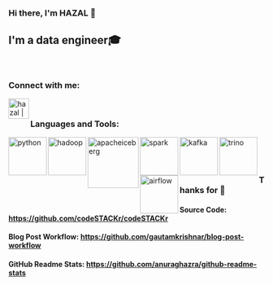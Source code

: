 
### Hi there, I'm HAZAL  👋

## I'm  a data engineer🎓



<br />

### Connect with me:


[<img align="left" alt="hazal | LinkedIn" width="40px" src="https://cdn.jsdelivr.net/npm/simple-icons@v3/icons/linkedin.svg" />][linkedin]

<br />



### Languages and Tools:

<img align="left" alt="python" width="75px" src="https://github.com/hazalozbey/svg/blob/main/python.svg" />
<img align="left" alt="hadoop" width="75px" src="https://github.com/hazalozbey/svg/blob/main/hadoop-svgrepo-com.svg" />
<img align="left" alt="apacheiceberg" width="100px" src="https://github.com/hazalozbey/svg/blob/main/apache-iceberg-seeklogo.com.svg" />
<img align="left" alt="spark" width="75px" src="https://github.com/hazalozbey/svg/blob/main/apache-spark-5.svg" />
<img align="left" alt="kafka" width="75px" src="https://github.com/hazalozbey/svg/blob/main/kafka-icon-svgrepo-com.svg" />
<img align="left" alt="trino" width="75px" src="https://github.com/hazalozbey/svg/blob/main/Trino.svg" />
<img align="left" alt="airflow" width="75px" src="https://github.com/hazalozbey/svg/blob/main/airflow-svgrepo-com.svg" />









<br />
<br />
<br />

### Thanks for 👋

#### Source Code: https://github.com/codeSTACKr/codeSTACKr
#### Blog Post Workflow: https://github.com/gautamkrishnar/blog-post-workflow
#### GitHub Readme Stats: https://github.com/anuraghazra/github-readme-stats


<br />

<br />


[linkedin]: https://www.linkedin.com/in/hazalozbey/


